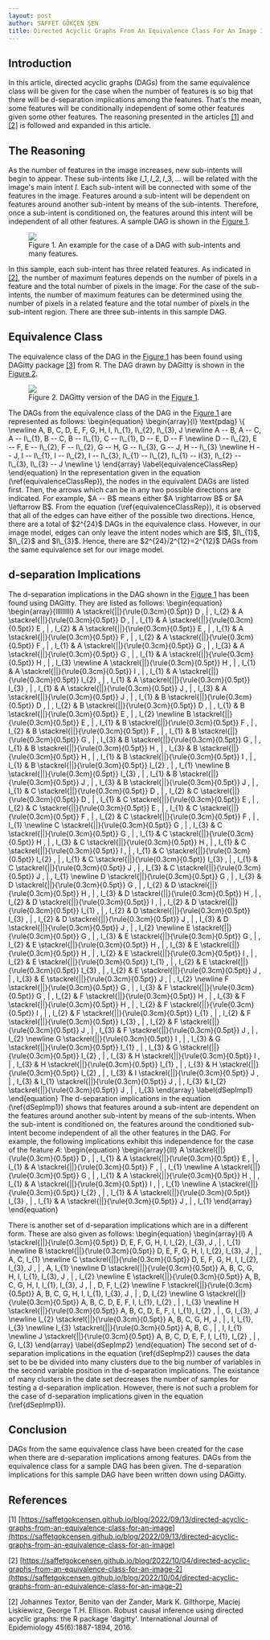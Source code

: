```yaml
---
layout: post
author: SAFFET GÖKÇEN ŞEN
title: Directed Acyclic Graphs From An Equivalence Class For An Image 3
---
```


## Introduction

In this article, directed acyclic graphs (DAGs) from the same equivalence class will be given for the case when the number of features is so big that there will be d-separation implications among the features. That's the mean, some features will be conditionally independent of some other features given some other features. The reasoning presented in the articles <a href="#firstArticle">[1]</a> and <a href="#secondArticle">[2]</a> is followed and expanded in this article.

## The Reasoning

As the number of features in the image increases, new sub-intents will begin to appear. These sub-intents like $I\_{1}, I\_{2}, I\_{3}, ...$ will be related with the image's main intent $I$. Each sub-intent will be connected with some of the features in the image. Features around a sub-intent will be dependent on features around another sub-intent by means of the sub-intents. Therefore, once a sub-intent is conditioned on, the features around this intent will be independent of all other features. A sample DAG is shown in the <a href="#manyFeatures" >Figure 1</a>.
<figure id="manyFeatures">
   <img src="/assets/causalImage3/manyFeatures.png" style="max-width: 500px;">
   <figcaption>Figure 1. An example for the case of a DAG with sub-intents and many features.</figcaption>
</figure>
In this sample, each sub-intent has three related features. As indicated in <a href="#secondArticle">[2]</a>, the number of maximum features depends on the number of pixels in a feature and the total number of pixels in the image. For the case of the sub-intents, the number of maximum features can be determined using the number of pixels in a related feature and the total number of pixels in the sub-intent region. There are three sub-intents in this sample DAG.

## Equivalence Class

The equivalence class of the DAG in the <a href="#manyFeatures" >Figure 1</a> has been found using DAGitty package <a href="#DAGitty">[3]</a> from R. The DAG drawn by DAGitty is shown in the <a href="#DAGittydag" >Figure 2</a>.
<figure id="DAGittydag">
   <img src="/assets/causalImage3/dagittyDag.png" style="max-width: 500px;">
   <figcaption>Figure 2. DAGitty version of the DAG in the <a href="#manyFeatures" >Figure 1</a>.</figcaption>
</figure>
The DAGs from the equivalence class of the DAG in the <a href="#manyFeatures" >Figure 1</a> are represented as follows:
\begin{equation}
    \begin{array}{l}
        \text{pdag} \{ \newline
        A, B, C, D, E, F, G, H, I, I\_{1}, I\_{2}, I\_{3}, J \newline
        A -- B, A -- C, A -- I\_{1}, B -- C, B -- I\_{1}, C -- I\_{1}, D -- E, D -- F \newline
        D -- I\_{2}, E -- F, E -- I\_{2}, F -- I\_{2}, G -- H, G -- I\_{3}, G -- J, H -- I\_{3} \newline
        H -- J, I -- I\_{1}, I -- I\_{2}, I -- I\_{3}, I\_{1} -- I\_{2}, I\_{1} -- I{3}, I\_{2} -- I\_{3}, I\_{3} -- J \newline
        \}
    \end{array}
    \label{equivalenceClassRep}
\end{equation}
In the representation given in the equation (\ref{equivalenceClassRep}), the nodes in the equivalent DAGs are listed first. Then, the arrows which can be in any two possible directions are indicated. For example, $A -- B$ means either $A \rightarrow B$ or $A \leftarrow B$. From the equation (\ref{equivalenceClassRep}), it is observed that all of the edges can have either of the possible two directions. Hence, there are a total of $2^{24}$ DAGs in the equivalence class. However, in our image model, edges can only leave the intent nodes which are $I$, $I\_{1}$, $I\_{2}$ and $I\_{3}$. Hence, there are $2^{24}/2^{12}=2^{12}$ DAGs from the same equivalence set for our image model.

## d-separation Implications

The d-separation implications in the DAG shown in the <a href="#manyFeatures" >Figure 1</a> has been found using DAGitty. They are listed as follows:
\begin{equation}
    \begin{array}{lllllllll}
        A \stackrel{\|\|}{\rule{0.3cm}{0.5pt}} D \, | \, I\_{2} & A \stackrel{\|\|}{\rule{0.3cm}{0.5pt}} D \, | \, I\_{1} & A \stackrel{\|\|}{\rule{0.3cm}{0.5pt}} E \, | \, I\_{2} & A \stackrel{\|\|}{\rule{0.3cm}{0.5pt}} E \, | \, I\_{1} & A \stackrel{\|\|}{\rule{0.3cm}{0.5pt}} F \, | \, I\_{2} & A \stackrel{\|\|}{\rule{0.3cm}{0.5pt}} F \, | \, I\_{1} & A \stackrel{\|\|}{\rule{0.3cm}{0.5pt}} G \, | \, I\_{3} & A \stackrel{\|\|}{\rule{0.3cm}{0.5pt}} G \, | \, I\_{1} & A \stackrel{\|\|}{\rule{0.3cm}{0.5pt}} H \, | \, I\_{3} \newline
        A \stackrel{\|\|}{\rule{0.3cm}{0.5pt}} H \, | \, I\_{1} & A \stackrel{\|\|}{\rule{0.3cm}{0.5pt}} I \, | \, I\_{1} & A \stackrel{\|\|}{\rule{0.3cm}{0.5pt}} I\_{2} \, | \, I\_{1} & A \stackrel{\|\|}{\rule{0.3cm}{0.5pt}} I\_{3} \, | \, I\_{1} & A \stackrel{\|\|}{\rule{0.3cm}{0.5pt}} J \, | \, I\_{3} & A \stackrel{\|\|}{\rule{0.3cm}{0.5pt}} J \, | \, I\_{1} & B \stackrel{\|\|}{\rule{0.3cm}{0.5pt}} D \, | \, I\_{2} & B \stackrel{\|\|}{\rule{0.3cm}{0.5pt}} D \, | \, I\_{1} & B \stackrel{\|\|}{\rule{0.3cm}{0.5pt}} E \, | \, I\_{2} \newline
        B \stackrel{\|\|}{\rule{0.3cm}{0.5pt}} E \, | \, I\_{1} & B \stackrel{\|\|}{\rule{0.3cm}{0.5pt}} F \, | \, I\_{2} & B \stackrel{\|\|}{\rule{0.3cm}{0.5pt}} F \, | \, I\_{1} & B \stackrel{\|\|}{\rule{0.3cm}{0.5pt}} G \, | \, I\_{3} & B \stackrel{\|\|}{\rule{0.3cm}{0.5pt}} G \, | \, I\_{1} & B \stackrel{\|\|}{\rule{0.3cm}{0.5pt}} H \, | \, I\_{3} & B \stackrel{\|\|}{\rule{0.3cm}{0.5pt}} H \, | \, I\_{1} & B \stackrel{\|\|}{\rule{0.3cm}{0.5pt}} I \, | \, I\_{1} & B \stackrel{\|\|}{\rule{0.3cm}{0.5pt}} I\_{2} \, | \, I\_{1} \newline
        B \stackrel{\|\|}{\rule{0.3cm}{0.5pt}} I\_{3} \, | \, I\_{1} & B \stackrel{\|\|}{\rule{0.3cm}{0.5pt}} J \, | \, I\_{3} & B \stackrel{\|\|}{\rule{0.3cm}{0.5pt}} J \, | \, I\_{1} & C \stackrel{\|\|}{\rule{0.3cm}{0.5pt}} D \, | \, I\_{2} & C \stackrel{\|\|}{\rule{0.3cm}{0.5pt}} D \, | \, I\_{1} & C \stackrel{\|\|}{\rule{0.3cm}{0.5pt}} E \, | \, I\_{2} & C \stackrel{\|\|}{\rule{0.3cm}{0.5pt}} E \, | \, I\_{1} & C \stackrel{\|\|}{\rule{0.3cm}{0.5pt}} F \, | \, I\_{2} & C \stackrel{\|\|}{\rule{0.3cm}{0.5pt}} F \, | \, I\_{1} \newline
        C \stackrel{\|\|}{\rule{0.3cm}{0.5pt}} G \, | \, I\_{3} & C \stackrel{\|\|}{\rule{0.3cm}{0.5pt}} G \, | \, I\_{1} & C \stackrel{\|\|}{\rule{0.3cm}{0.5pt}} H \, | \, I\_{3} & C \stackrel{\|\|}{\rule{0.3cm}{0.5pt}} H \, | \, I\_{1} & C \stackrel{\|\|}{\rule{0.3cm}{0.5pt}} I \, | \, I\_{1} & C \stackrel{\|\|}{\rule{0.3cm}{0.5pt}} I\_{2} \, | \, I\_{1} & C \stackrel{\|\|}{\rule{0.3cm}{0.5pt}} I\_{3} \, | \, I\_{1} & C \stackrel{\|\|}{\rule{0.3cm}{0.5pt}} J \, | \, I\_{3} & C \stackrel{\|\|}{\rule{0.3cm}{0.5pt}} J \, | \, I\_{1} \newline
        D \stackrel{\|\|}{\rule{0.3cm}{0.5pt}} G \, | \, I\_{3} & D \stackrel{\|\|}{\rule{0.3cm}{0.5pt}} G \, | \, I\_{2} & D \stackrel{\|\|}{\rule{0.3cm}{0.5pt}} H \, | \, I\_{3} & D \stackrel{\|\|}{\rule{0.3cm}{0.5pt}} H \, | \, I\_{2} & D \stackrel{\|\|}{\rule{0.3cm}{0.5pt}} I \, | \, I\_{2} & D \stackrel{\|\|}{\rule{0.3cm}{0.5pt}} I\_{1} \, | \, I\_{2} & D \stackrel{\|\|}{\rule{0.3cm}{0.5pt}} I\_{3} \, | \, I\_{2} & D \stackrel{\|\|}{\rule{0.3cm}{0.5pt}} J \, | \, I\_{3} & D \stackrel{\|\|}{\rule{0.3cm}{0.5pt}} J \, | \, I\_{2} \newline
        E \stackrel{\|\|}{\rule{0.3cm}{0.5pt}} G \, | \, I\_{3} & E \stackrel{\|\|}{\rule{0.3cm}{0.5pt}} G \, | \, I\_{2} & E \stackrel{\|\|}{\rule{0.3cm}{0.5pt}} H \, | \, I\_{3} & E \stackrel{\|\|}{\rule{0.3cm}{0.5pt}} H \, | \, I\_{2} & E \stackrel{\|\|}{\rule{0.3cm}{0.5pt}} I \, | \, I\_{2} & E \stackrel{\|\|}{\rule{0.3cm}{0.5pt}} I\_{1} \, | \, I\_{2} & E \stackrel{\|\|}{\rule{0.3cm}{0.5pt}} I\_{3} \, | \, I\_{2} & E \stackrel{\|\|}{\rule{0.3cm}{0.5pt}} J \, | \, I\_{3} & E \stackrel{\|\|}{\rule{0.3cm}{0.5pt}} J \, | \, I\_{2} \newline
        F \stackrel{\|\|}{\rule{0.3cm}{0.5pt}} G \, | \, I\_{3} & F \stackrel{\|\|}{\rule{0.3cm}{0.5pt}} G \, | \, I\_{2} & F \stackrel{\|\|}{\rule{0.3cm}{0.5pt}} H \, | \, I\_{3} & F \stackrel{\|\|}{\rule{0.3cm}{0.5pt}} H \, | \, I\_{2} & F \stackrel{\|\|}{\rule{0.3cm}{0.5pt}} I \, | \, I\_{2} & F \stackrel{\|\|}{\rule{0.3cm}{0.5pt}} I\_{1} \, | \, I\_{2} & F \stackrel{\|\|}{\rule{0.3cm}{0.5pt}} I\_{3} \, | \, I\_{2} & F \stackrel{\|\|}{\rule{0.3cm}{0.5pt}} J \, | \, I\_{3} & F \stackrel{\|\|}{\rule{0.3cm}{0.5pt}} J \, | \, I\_{2} \newline
        G \stackrel{\|\|}{\rule{0.3cm}{0.5pt}} I \, | \, I\_{3} & G \stackrel{\|\|}{\rule{0.3cm}{0.5pt}} I\_{1} \, | \, I\_{3} & G \stackrel{\|\|}{\rule{0.3cm}{0.5pt}} I\_{2} \, | \, I\_{3} & H \stackrel{\|\|}{\rule{0.3cm}{0.5pt}} I \, | \, I\_{3} & H \stackrel{\|\|}{\rule{0.3cm}{0.5pt}} I\_{1} \, | \, I\_{3} & H \stackrel{\|\|}{\rule{0.3cm}{0.5pt}} I\_{2} \, | \, I\_{3} & I \stackrel{\|\|}{\rule{0.3cm}{0.5pt}} J \, | \, I\_{3} & I\_{1} \stackrel{\|\|}{\rule{0.3cm}{0.5pt}} J \, | \, I\_{3} & I\_{2} \stackrel{\|\|}{\rule{0.3cm}{0.5pt}} J \, | \, I\_{3}
    \end{array}
    \label{dSepImp1}
\end{equation}
The d-separation implications in the equation (\ref{dSepImp1}) shows that features around a sub-intent are dependent on the features around another sub-intent by means of the sub-intents. When the sub-intent is conditioned on, the features around the conditioned sub-intent become independent of all the other features in the DAG. For example, the following implications exhibit this independence for the case of the feature $A$:
\begin{equation}
    \begin{array}{lll}
        A \stackrel{\|\|}{\rule{0.3cm}{0.5pt}} D \, | \, I\_{1} & A \stackrel{\|\|}{\rule{0.3cm}{0.5pt}} E \, | \, I\_{1} & A \stackrel{\|\|}{\rule{0.3cm}{0.5pt}} F \, | \, I\_{1} \newline
        A \stackrel{\|\|}{\rule{0.3cm}{0.5pt}} G \, | \, I\_{1} & A \stackrel{\|\|}{\rule{0.3cm}{0.5pt}} H \, | \, I\_{1} & A \stackrel{\|\|}{\rule{0.3cm}{0.5pt}} I \, | \, I\_{1} \newline
        A \stackrel{\|\|}{\rule{0.3cm}{0.5pt}} I\_{2} \, | \, I\_{1} & A \stackrel{\|\|}{\rule{0.3cm}{0.5pt}} I\_{3} \, | \, I\_{1} & A \stackrel{\|\|}{\rule{0.3cm}{0.5pt}} J \, | \, I\_{1}
    \end{array}
\end{equation}

There is another set of d-separation implications which are in a different form. These are also given as follows:
\begin{equation}
    \begin{array}{l}
        A \stackrel{\|\|}{\rule{0.3cm}{0.5pt}} D, E, F, G, H, I, I\_{2}, I\_{3}, J \, | \, I\_{1} \newline
        B \stackrel{\|\|}{\rule{0.3cm}{0.5pt}} D, E, F, G, H, I, I\_{2}, I\_{3}, J \, | \, A, C, I\_{1} \newline
        C \stackrel{\|\|}{\rule{0.3cm}{0.5pt}} D, E, F, G, H, I, I\_{2}, I\_{3}, J \, | \, A, I\_{1} \newline
        D \stackrel{\|\|}{\rule{0.3cm}{0.5pt}} A, B, C, G, H, I, I\_{1}, I\_{3}, J \, | \, I\_{2} \newline
        E \stackrel{\|\|}{\rule{0.3cm}{0.5pt}} A, B, C, G, H, I, I\_{1}, I\_{3}, J \, | \, D, F, I\_{2} \newline
        F \stackrel{\|\|}{\rule{0.3cm}{0.5pt}} A, B, C, G, H, I, I\_{1}, I\_{3}, J \, | \, D, I\_{2} \newline
        G \stackrel{\|\|}{\rule{0.3cm}{0.5pt}} A, B, C, D, E, F, I, I\_{1}, I\_{2} \, | \, I\_{3} \newline
        H \stackrel{\|\|}{\rule{0.3cm}{0.5pt}} A, B, C, D, E, F, I, I\_{1}, I\_{2} \, | \, G, I\_{3}, J \newline
        I\_{2} \stackrel{\|\|}{\rule{0.3cm}{0.5pt}} A, B, C, G, H, J \, | \, I, I\_{1}, I\_{3} \newline
        I\_{3} \stackrel{\|\|}{\rule{0.3cm}{0.5pt}} A, B, C \, | \, I, I\_{1} \newline
        J \stackrel{\|\|}{\rule{0.3cm}{0.5pt}} A, B, C, D, E, F, I, I\_{1}, I\_{2} \, | \, G, I\_{3}
    \end{array}
    \label{dSepImp2}
\end{equation}
The second set of d-separation implications in the equation (\ref{dSepImp2}) causes the data set to be be divided into many clusters due to the big number of variables in the second variable position in the d-separation implications. The existance of many clusters in the date set decreases the number of samples for testing a d-separation implication. However, there is not such a problem for the case of d-separation implications given in the equation (\ref{dSepImp1}).

## Conclusion

DAGs from the same equivalence class have been created for the case when there are d-separation implications among features. DAGs from the equivalence class for a sample DAG has been given. The d-separation implications for this sample DAG have been written down using DAGitty.

## References

<span id="firstArticle"> [1] [https://saffetgokcensen.github.io/blog/2022/09/13/directed-acyclic-graphs-from-an-equivalence-class-for-an-image](https://saffetgokcensen.github.io/blog/2022/09/13/directed-acyclic-graphs-from-an-equivalence-class-for-an-image)</span>

<span id="secondArticle"> [2] [https://saffetgokcensen.github.io/blog/2022/10/04/directed-acyclic-graphs-from-an-equivalence-class-for-an-image-2](https://saffetgokcensen.github.io/blog/2022/10/04/directed-acyclic-graphs-from-an-equivalence-class-for-an-image-2)</span>

<span id="DAGitty"> [2] Johannes Textor, Benito van der Zander, Mark K. Gilthorpe, Maciej Liskiewicz, George T.H. Ellison. Robust causal inference using directed acyclic graphs: the R package 'dagitty'. International Journal of Epidemiology 45(6):1887-1894, 2016.</span>
